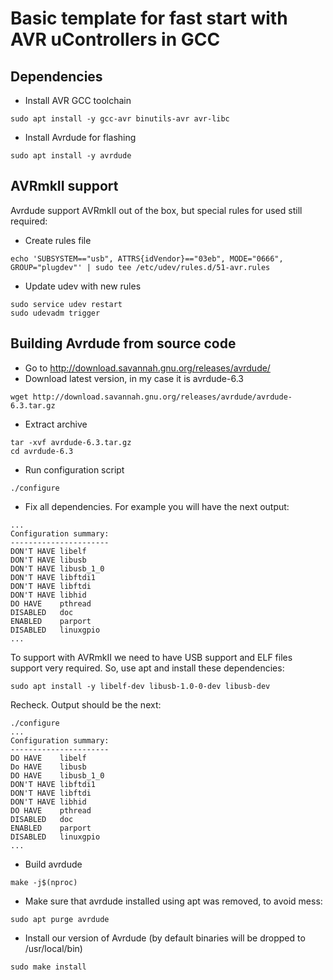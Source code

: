 # Basic template for fast start with AVR uControllers in GCC

## Dependencies
  * Install AVR GCC toolchain
```
sudo apt install -y gcc-avr binutils-avr avr-libc
```
  * Install Avrdude for flashing
```
sudo apt install -y avrdude
```

## AVRmkII support
Avrdude support AVRmkII out of the box, but special rules for used still required:
  * Create rules file
```
echo 'SUBSYSTEM=="usb", ATTRS{idVendor}=="03eb", MODE="0666", GROUP="plugdev"' | sudo tee /etc/udev/rules.d/51-avr.rules
```
  * Update udev with new rules
```
sudo service udev restart
sudo udevadm trigger
```

## Building Avrdude from source code
  * Go to http://download.savannah.gnu.org/releases/avrdude/
  * Download latest version, in my case it is avrdude-6.3
```
wget http://download.savannah.gnu.org/releases/avrdude/avrdude-6.3.tar.gz
```
  * Extract archive
```
tar -xvf avrdude-6.3.tar.gz
cd avrdude-6.3
```
  * Run configuration script
```
./configure
```
  * Fix all dependencies. For example you will have the next output:
```
...
Configuration summary:
----------------------
DON'T HAVE libelf
DON'T HAVE libusb
DON'T HAVE libusb_1_0
DON'T HAVE libftdi1
DON'T HAVE libftdi
DON'T HAVE libhid
DO HAVE    pthread
DISABLED   doc
ENABLED    parport
DISABLED   linuxgpio
...
```

To support with AVRmkII we need to have USB support and ELF files support very required.
So, use apt and install these dependencies:
```
sudo apt install -y libelf-dev libusb-1.0-0-dev libusb-dev
``` 

Recheck. Output should be the next:
```
./configure
...
Configuration summary:
----------------------
DO HAVE    libelf
Do HAVE    libusb
DO HAVE    libusb_1_0
DON'T HAVE libftdi1
DON'T HAVE libftdi
DON'T HAVE libhid
DO HAVE    pthread
DISABLED   doc
ENABLED    parport
DISABLED   linuxgpio
...
```

  * Build avrdude
```
make -j$(nproc)
```

  * Make sure that avrdude installed using apt was removed, to avoid mess:
```
sudo apt purge avrdude
```

  * Install our version of Avrdude (by default binaries will be dropped to /usr/local/bin)
```
sudo make install
```
